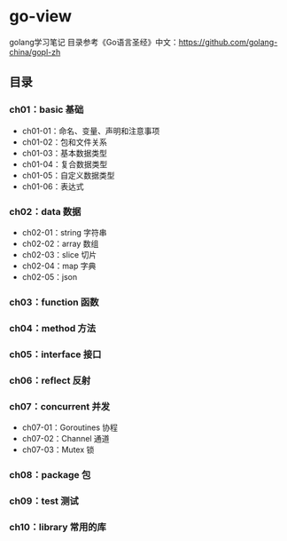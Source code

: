 # go-view
golang学习笔记
目录参考《Go语言圣经》中文：https://github.com/golang-china/gopl-zh

## 目录

### ch01：basic 基础
  - ch01-01：命名、变量、声明和注意事项
  - ch01-02：包和文件关系
  - ch01-03：基本数据类型
  - ch01-04：复合数据类型
  - ch01-05：自定义数据类型
  - ch01-06：表达式
### ch02：data 数据
  - ch02-01：string 字符串
  - ch02-02：array 数组
  - ch02-03：slice 切片
  - ch02-04：map 字典
  - ch02-05：json
### ch03：function 函数

### ch04：method 方法

### ch05：interface 接口

### ch06：reflect 反射

### ch07：concurrent 并发
  - ch07-01：Goroutines 协程
  - ch07-02：Channel 通道
  - ch07-03：Mutex 锁
  
### ch08：package 包

### ch09：test 测试

### ch10：library 常用的库
